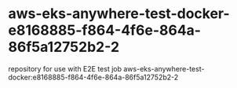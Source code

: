 # aws-eks-anywhere-test-docker-e8168885-f864-4f6e-864a-86f5a12752b2-2
repository for use with E2E test job aws-eks-anywhere-test-docker:e8168885-f864-4f6e-864a-86f5a12752b2-2
